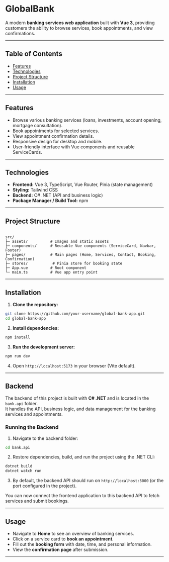 # GlobalBank

A modern **banking services web application** built with **Vue 3**, providing customers the ability to browse services, book appointments, and view confirmations.

---

## Table of Contents

- [Features](#features)  
- [Technologies](#technologies)  
- [Project Structure](#project-structure)  
- [Installation](#installation)  
- [Usage](#usage)  


---

## Features

- Browse various banking services (loans, investments, account opening, mortgage consultation).  
- Book appointments for selected services.  
- View appointment confirmation details.  
- Responsive design for desktop and mobile.  
- User-friendly interface with Vue components and reusable ServiceCards.  

---

## Technologies

- **Frontend:** Vue 3, TypeScript, Vue Router, Pinia (state management)  
- **Styling:** Tailwind CSS  
- **Backend:** C# .NET (API and business logic)  
- **Package Manager / Build Tool:** npm

---

## Project Structure

```

src/
├─ assets/          # Images and static assets
├─ components/      # Reusable Vue components (ServiceCard, Navbar, Footer)
├─ pages/           # Main pages (Home, Services, Contact, Booking, Confirmation)
├─ stores/           # Pinia store for booking state
├─ App.vue          # Root component
└─ main.ts          # Vue app entry point

````

---

## Installation

1. **Clone the repository:**

```bash
git clone https://github.com/your-username/global-bank-app.git
cd global-bank-app
````

2. **Install dependencies:**

```bash
npm install
```

3. **Run the development server:**

```bash
npm run dev
```

4. Open `http://localhost:5173` in your browser (Vite default).

---

## Backend

The backend of this project is built with **C# .NET** and is located in the `bank.api` folder.  
It handles the API, business logic, and data management for the banking services and appointments.

### Running the Backend

1. Navigate to the backend folder:

```bash
cd bank.api
````

2. Restore dependencies, build, and run the project using the .NET CLI:

```bash
dotnet build
dotnet watch run
```

3. By default, the backend API should run on `http://localhost:5000` (or the port configured in the project).

You can now connect the frontend application to this backend API to fetch services and submit bookings.

---

## Usage

* Navigate to **Home** to see an overview of banking services.
* Click on a service card to **book an appointment**.
* Fill out the **booking form** with date, time, and personal information.
* View the **confirmation page** after submission.

---
